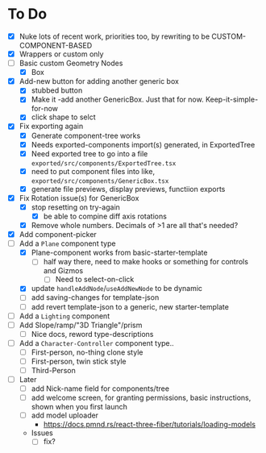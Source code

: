 # To Do

- [x] Nuke lots of recent work, priorities too, by rewriting to be CUSTOM-COMPONENT-BASED
- [x] Wrappers or custom only
- [ ] Basic custom Geometry Nodes
  - [x] Box
- [x] Add-new button for adding another generic box
  - [x] stubbed button
  - [x] Make it -add another GenericBox. Just that for now. Keep-it-simple-for-now
  - [x] click shape to selct
- [x] Fix exporting again
  - [x] Generate component-tree works
  - [x] Needs exported-components import(s) generated, in ExportedTree
  - [x] Need exported tree to go into a file `exported/src/components/ExportedTree.tsx`
  - [x] need to put component files into like, `exported/src/components/GenericBox.tsx`
  - [x] generate file previews, display previews, functiion exports
- [x] Fix Rotation issue(s) for GenericBox
  - [x] stop resetting on try-again
    - [x] be able to compine diff axis rotations
  - [x] Remove whole numbers. Decimals of >1 are all that's needed?
- [x] Add component-picker
- [ ] Add a `Plane` component type
  - [x] Plane-component works from basic-starter-template
    - [ ] half way there, need to make hooks or something for controls and Gizmos
      - [ ] Need to select-on-click
  - [x] update `handleAddNode`/`useAddNewNode` to be dynamic
  - [ ] add saving-changes for template-json
  - [ ] add revert template-json to a generic, new starter-template
- [ ] Add a `Lighting` component
- [ ] Add Slope/ramp/"3D Triangle"/prism
  - [ ] Nice docs, reword type-descriptions
- [ ] Add a `Character-Controller` component type..
  - [ ] First-person, no-thing clone style
  - [ ] First-person, twin stick style
  - [ ] Third-Person
- [ ] Later
  - [ ] add Nick-name field for components/tree
  - [ ] add welcome screen, for granting permissions, basic instructions, shown when you first launch
  - [ ] add model uploader
    - https://docs.pmnd.rs/react-three-fiber/tutorials/loading-models
  - Issues
    - [ ] fix?
